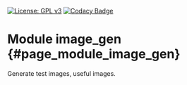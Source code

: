 [![License: GPL v3](https://img.shields.io/badge/License-GPL%20v3-blue.svg)](http://www.gnu.org/licenses/gpl-3.0) [![Codacy Badge](https://api.codacy.com/project/badge/Grade/ff5f469398994615a47c98d15f23652d)](https://www.codacy.com/gh/milk-org/image_gen?utm_source=github.com&amp;utm_medium=referral&amp;utm_content=milk-org/image_gen&amp;utm_campaign=Badge_Grade)

# Module image_gen {#page_module_image_gen}

Generate test images, useful images.
